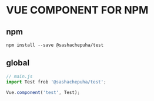 # VUE COMPONENT FOR NPM

## npm
```
npm install --save @sashachepuha/test
```
## global
```js
// main.js
import Test frob '@sashachepuha/test';

Vue.component('test', Test);
```
